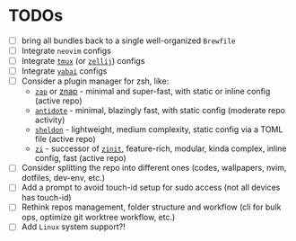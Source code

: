 # TODOs

- [ ] bring all bundles back to a single well-organized `Brewfile`
- [ ] Integrate `neovim` configs
- [ ] Integrate [`tmux`](https://github.com/tmux/tmux/wiki) (or [`zellij`](https://zellij.dev/)) configs
- [ ] Integrate [`yabai`](https://github.com/koekeishiya/yabai) configs
- [ ] Consider a plugin manager for zsh, like:
  - [`zap`](https://github.com/zap-zsh/zap) or [znap](https://github.com/marlonrichert/zsh-snap) - minimal and super-fast, with static or inline config (active repo)
  - [`antidote`](https://antidote.sh) - minimal, blazingly fast, with static config (moderate repo activity)
  - [`sheldon`](https://github.com/rossmacarthur/sheldon) - lightweight, medium complexity, static config via a TOML file (active repo)
  - [`zi`](https://github.com/z-shell/zi) - successor of [`zinit`](https://github.com/zdharma-continuum/zinit), feature-rich, modular, kinda complex, inline config, fast (active repo)
- [ ] Consider splitting the repo into different ones (codes, wallpapers, nvim, dotfiles, dev-env, etc.)
- [ ] Add a prompt to avoid touch-id setup for sudo access (not all devices has touch-id)
- [ ] Rethink repos management, folder structure and workflow (cli for bulk ops, optimize git worktree workflow, etc.)
- [ ] Add `Linux` system support?!
